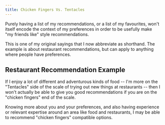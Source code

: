 ```yaml
---
title: Chicken Fingers Vs. Tentacles
---
```

Purely having a list of my recommendations, or a list of my favourites, won't itself encode the context of my preferences in order to be usefully make "my friends like" style recommendations.

This is one of my original sayings that I now abbreviate as shorthand. The example is about restaurant recommendations, but can apply to anything where people have preferences.

## Restaurant Recommendation Example

If I enjoy a lot of different and adventurous kinds of food -- I'm more on the "Tentacles" side of the scale of trying out new things at restaurants -- then I won't actually be able to give you good recommendations if you are on the "chicken fingers" end of the scale.

Knowing more about you and your preferences, and also having experience or relevant expertise around an area like food and restaurants, I may be able to recommend "chicken fingers" compatible options.




